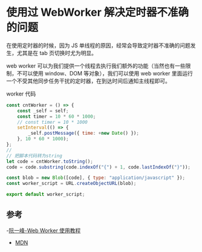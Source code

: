 # 使用过 WebWorker 解决定时器不准确的问题

在使用定时器的时候，因为 JS 单线程的原因，经常会导致定时器不准确的问题发生，尤其是在 tab 页切换时尤为明显。

web worker 可以为我们提供一个线程去执行我们额外的功能（当然也有一些限制，不可以使用 window、DOM 等对象），我们可以使用 web worker 里面运行一个不受其他同步任务干扰的定时器，在到达时间后通知主线程即可。

worker 代码

```js
const cntWorker = () => {
    const _self = self;
    const timer = 10 * 60 * 1000;
    // const timer = 10 * 1000
    setInterval(() => {
        _self.postMessage({ time: +new Date() });
    }, 10 * 60 * 1000);
};
//
// 把脚本代码转为string
let code = cntWorker.toString();
code = code.substring(code.indexOf("{") + 1, code.lastIndexOf("}"));

const blob = new Blob([code], { type: "application/javascript" });
const worker_script = URL.createObjectURL(blob);

export default worker_script;
```

## 参考

-[阮一峰-Web Worker 使用教程](http://www.ruanyifeng.com/blog/2018/07/web-worker.html)

-   [MDN](https://developer.mozilla.org/en-US/docs/Web/API/Web_Workers_API/Using_web_workers)

